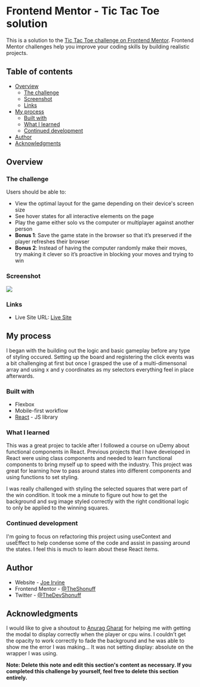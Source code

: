 # Frontend Mentor - Tic Tac Toe solution

This is a solution to the [Tic Tac Toe challenge on Frontend Mentor](https://www.frontendmentor.io/challenges/tic-tac-toe-game-Re7ZF_E2v). Frontend Mentor challenges help you improve your coding skills by building realistic projects.

## Table of contents

- [Overview](#overview)
  - [The challenge](#the-challenge)
  - [Screenshot](#screenshot)
  - [Links](#links)
- [My process](#my-process)
  - [Built with](#built-with)
  - [What I learned](#what-i-learned)
  - [Continued development](#continued-development)
- [Author](#author)
- [Acknowledgments](#acknowledgments)

## Overview

### The challenge

Users should be able to:

- View the optimal layout for the game depending on their device's screen size
- See hover states for all interactive elements on the page
- Play the game either solo vs the computer or multiplayer against another person
- **Bonus 1**: Save the game state in the browser so that it’s preserved if the player refreshes their browser
- **Bonus 2**: Instead of having the computer randomly make their moves, try making it clever so it’s proactive in blocking your moves and trying to win

### Screenshot

![](./src/assets/screenshot.png)

### Links

- Live Site URL: [Live Site](https://silly-biscochitos-d897d1.netlify.app/)

## My process

I began with the building out the logic and basic gameplay before any type of styling occured. Setting up the board and registering the click events was a bit challenging at first but once I grasped the use of a multi-dimensonal array and using x and y coordinates as my selectors everything feel in place afterwards.

### Built with

- Flexbox
- Mobile-first workflow
- [React](https://reactjs.org/) - JS library

### What I learned

This was a great projec to tackle after I followed a course on uDemy about functional components in React. Previous projects that I have developed in React were using class components and needed to learn functional components to bring myself up to speed with the industry. This project was great for learning how to pass around states into different components and using functions to set styling.

I was really challenged with styling the selected squares that were part of the win condition. It took me a minute to figure out how to get the background and svg image styled correctly with the right conditional logic to only be applied to the winning squares.

### Continued development

I'm going to focus on refactoring this project using useContext and useEffect to help condense some of the code and assist in passing around the states. I feel this is much to learn about these React items.

## Author

- Website - [Joe Irvine](https://www.joeirvine.com)
- Frontend Mentor - [@TheShonuff](https://www.frontendmentor.io/profile/TheShonuff)
- Twitter - [@TheDevShonuff](https://www.twitter.com/TheDevShonuff)

## Acknowledgments

I would like to give a shoutout to [Anurag Gharat](https://www.twitter.com/anurag_gharat) for helping me with getting the modal to display correctly when the player or cpu wins. I couldn't get the opacity to work correctly to fade the background and he was able to show me the error I was making... It was not setting display: absolute on the wrapper I was using.

**Note: Delete this note and edit this section's content as necessary. If you completed this challenge by yourself, feel free to delete this section entirely.**
